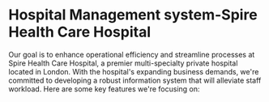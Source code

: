 # Hospital Management system-Spire Health Care Hospital
Our goal is to enhance operational efficiency and streamline processes at Spire Health Care Hospital, a premier multi-specialty private hospital located in London. With the hospital's expanding business demands, we're committed to developing a robust information system that will alleviate staff workload. Here are some key features we're focusing on:
